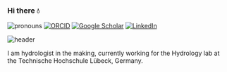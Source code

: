 ### Hi there 💧

![pronouns](https://img.shields.io/static/v1?label=pronouns&message=he/him&color=red&style=flat-square)
[![ORCID](https://img.shields.io/static/v1?label=ORCID&message=0000-0001-5999-4917&color=green&style=flat-square&logo=orcid)](https://orcid.org/0000-0001-8152-0347)
[![Google Scholar](https://img.shields.io/static/v1?label=&message=Google%20Scholar&color=gray&style=flat-square&logo=google-scholar)](https://scholar.google.com/citations?user=Nmr1VmMAAAAJ&hl=en)
[![LinkedIn](https://img.shields.io/static/v1?label=&message=LinkedIn&color=0077B5&style=flat-square&logo=linkedin)](https://www.linkedin.com/in/dimitrios-bassukas-49ab5623a/)

![header](https://capsule-render.vercel.app/api?type=waving&color=0:f4f6f7,100:006cb7&height=100&section=header&text=&fontSize=90)

I am hydrologist in the making, currently working for the Hydrology lab at the Technische Hochschule Lübeck, Germany.
